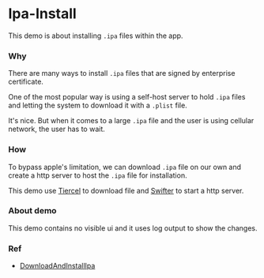 # Ipa-Install

This demo is about installing `.ipa` files within the app.

### Why

There are many ways to install `.ipa` files that are signed by enterprise certificate. 

One of the most popular way is using a self-host server to hold `.ipa` files and letting the system to download it with a `.plist` file.

It's nice. But when it comes to a large `.ipa` file and the user is using cellular network, the user has to wait.

### How

To bypass apple's limitation, we can download `.ipa` file on our own and create a http server to host the `.ipa` file for installation.

This demo use [Tiercel](https://github.com/Danie1s/Tiercel) to download file and [Swifter](https://github.com/httpswift/swifter) to start a http server.

### About demo

This demo contains no visible ui and it uses log output to show the changes.

### Ref

- [DownloadAndInstallIpa](https://github.com/lovelyjune/DownloadAndInstallIpa)

